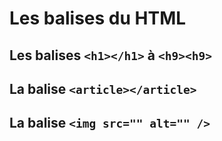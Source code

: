 # Les balises du HTML

## Les balises `<h1></h1>` à `<h9><h9>`

## La balise `<article></article>`

## La balise `<img src="" alt="" />`


